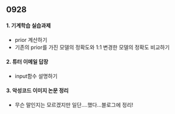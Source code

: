 ## 0928

#### 1. 기계학습 실습과제
- prior 계산하기
- 기존의 prior를 가진 모델의 정확도와 1:1 변경한 모델의 정확도 비교하기

#### 2. 튜터 이메일 답장
- input함수 설명하기

#### 3. 악성코드 이미지 논문 정리
- 무슨 말인지는 모르겠지만 일단....했다...블로그에 정리!
